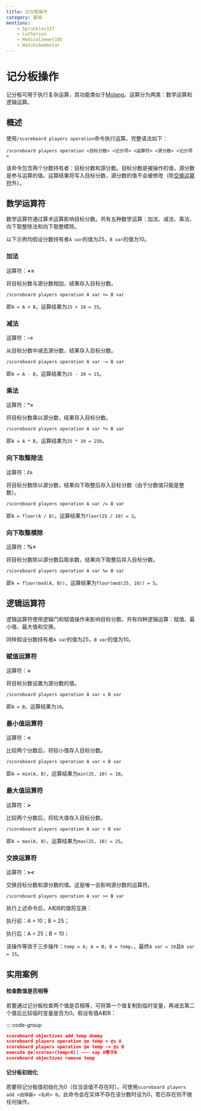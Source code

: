 ```yaml
---
title: 记分板操作
category: 基础
mentions:
    - Sprunkles137
    - Luthorius
    - MedicalJewel105
    - Hatchibombotar
---
```


# 记分板操作

<!--@include: @/wiki/bedrock-wiki-mirror.md-->

记分板可用于执行复杂运算，其功能类似于[Molang](/wiki/concepts/molang)。运算分为两类：数学运算和逻辑运算。

## 概述
使用`/scoreboard players operation`命令执行运算。完整语法如下：
```
/scoreboard players operation <目标分数> <记分项> <运算符> <源分数> <记分项>
```
该命令包含两个分数持有者：目标分数和源分数。目标分数是被操作的值，源分数是参与运算的值。运算结果将写入目标分数，源分数的值不会被修改（除[交换运算符](/wiki/commands/scoreboard-operations#swap-operator)外）。

## 数学运算符
数学运算符通过算术运算影响目标分数。共有五种数学运算：加法、减法、乘法、向下取整除法和向下取整模除。

以下示例均假设分数持有者`A var`的值为25，`B var`的值为10。

### 加法
运算符：**+=**

将目标分数与源分数相加，结果存入目标分数。
```
/scoreboard players operation A var += B var
```
即`A = A + B`，运算结果为`25 + 10 = 35`。

### 减法
运算符：**-=**

从目标分数中减去源分数，结果存入目标分数。
```
/scoreboard players operation A var -= B var
```
即`A = A - B`，运算结果为`25 - 10 = 15`。

### 乘法
运算符：***=**

将目标分数乘以源分数，结果存入目标分数。
```
/scoreboard players operation A var *= B var
```
即`A = A * B`，运算结果为`25 * 10 = 250`。

### 向下取整除法
运算符：**/=**

将目标分数除以源分数，结果向下取整后存入目标分数（由于分数值只能是整数）。
```
/scoreboard players operation A var /= B var
```
即`A = floor(A / B)`，运算结果为`floor(25 / 10) = 2`。

### 向下取整模除
运算符：**%=**

将目标分数除以源分数后取余数，结果向下取整后存入目标分数。
```
/scoreboard players operation A var %= B var
```
即`A = floor(mod(A, B))`，运算结果为`floor(mod(25, 10)) = 5`。

## 逻辑运算符
逻辑运算符使用逻辑门和赋值操作来影响目标分数。共有四种逻辑运算：赋值、最小值、最大值和交换。

同样假设分数持有者`A var`的值为25，`B var`的值为10。

### 赋值运算符
运算符：**=**

将目标分数设置为源分数的值。
```
/scoreboard players operation A var = B var
```
即`A = B`，运算结果为`10`。

### 最小值运算符
运算符：**<**

比较两个分数后，将较小值存入目标分数。
```
/scoreboard players operation A var < B var
```
即`A = min(A, B)`，运算结果为`min(25, 10) = 10`。

### 最大值运算符
运算符：**>**

比较两个分数后，将较大值存入目标分数。
```
/scoreboard players operation A var > B var
```
即`A = max(A, B)`，运算结果为`max(25, 10) = 25`。

### 交换运算符
运算符：**><**

交换目标分数和源分数的值。这是唯一会影响源分数的运算符。
```
/scoreboard players operation A var >< B var
```
执行上述命令后，A和B的值将互换：

执行前：A = 10；B = 25；

执行后：A = 25；B = 10；

该操作等效于三步操作：`temp = A; A = B; B = temp;`，最终`A var = 10`且`B var = 25`。

## 实用案例

#### 检查数值是否相等

若要通过记分板检查两个值是否相等，可将第一个值复制到临时变量，再减去第二个值后比较临时变量是否为0。假设有值A和B：

::: code-group
```json [实体标签]
scoreboard objectives add temp dummy
scoreboard players operation @e temp = @s A
scoreboard players operation @e temp -= @s B
execute @e[scores={temp=0}] ~~~ say A等于B
scoreboard objectives remove temp
```

#### 记分板初始化

若要将记分板值初始化为0（仅当该值不存在时），可使用`scoreboard players add <选择器> <名称> 0`。此命令会在实体不存在该分数时设为0，若已存在则不做任何操作。